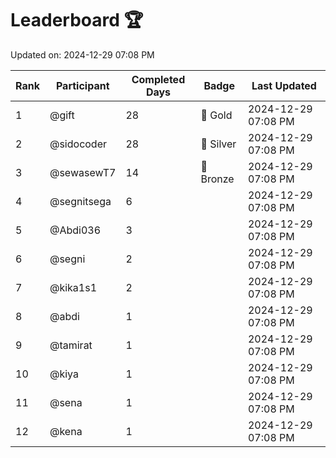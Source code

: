 # Leaderboard 🏆

Updated on: 2024-12-29 07:08 PM

| Rank | Participant       | Completed Days | Badge      | Last Updated         |
|------|-------------------|----------------|------------|----------------------|
| 1    | @gift             | 28             | 🏅 Gold     | 2024-12-29 07:08 PM |
| 2    | @sidocoder        | 28             | 🥈 Silver   | 2024-12-29 07:08 PM |
| 3    | @sewasewT7        | 14             | 🥉 Bronze   | 2024-12-29 07:08 PM |
| 4    | @segnitsega       | 6              |            | 2024-12-29 07:08 PM |
| 5    | @Abdi036          | 3              |            | 2024-12-29 07:08 PM |
| 6    | @segni            | 2              |            | 2024-12-29 07:08 PM |
| 7    | @kika1s1          | 2              |            | 2024-12-29 07:08 PM |
| 8    | @abdi             | 1              |            | 2024-12-29 07:08 PM |
| 9    | @tamirat          | 1              |            | 2024-12-29 07:08 PM |
| 10   | @kiya             | 1              |            | 2024-12-29 07:08 PM |
| 11   | @sena             | 1              |            | 2024-12-29 07:08 PM |
| 12   | @kena             | 1              |            | 2024-12-29 07:08 PM |
